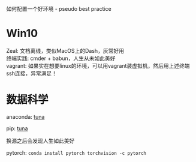 
如何配置一个好环境 - pseudo best practice

# Win10

Zeal: 文档离线，类似MacOS上的Dash，灰常好用  
终端实践: cmder + babun，人生从未如此美好  
vagrant: 如果实在想要linux的环境，可以用vagrant装虚拟机，然后用上述终端ssh连接，异常满足！  

# 数据科学

anaconda: [tuna](https://mirror.tuna.tsinghua.edu.cn/help/anaconda/)

pip: [tuna](https://mirror.tuna.tsinghua.edu.cn/help/pypi/)

换源之后会发现人生如此美好

pytorch: `conda install pytorch torchvision -c pytorch`
